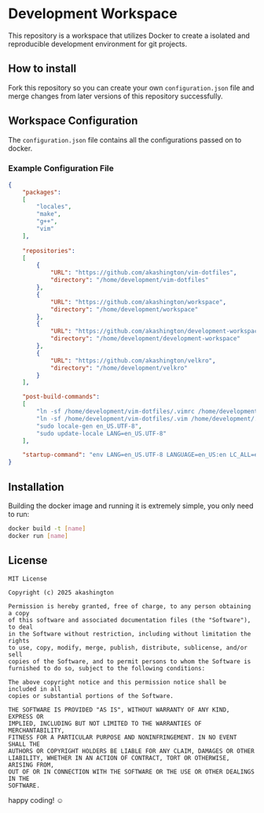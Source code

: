 # Development Workspace
This repository is a workspace that utilizes Docker to create a isolated and reproducible development environment for git projects.

## How to install
Fork this repository so you can create your own `configuration.json` file and merge changes from later versions of this repository successfully.

## Workspace Configuration
The `configuration.json` file contains all the configurations passed on to docker.

### Example Configuration File
```JSON
{
	"packages":
	[
		"locales",
		"make",
		"g++",
		"vim"
	],
	
	"repositories":
	[
		{
			"URL": "https://github.com/akashington/vim-dotfiles",
			"directory": "/home/development/vim-dotfiles"
		},
		{
			"URL": "https://github.com/akashington/workspace",
			"directory": "/home/development/workspace"
		},
		{
			"URL": "https://github.com/akashington/development-workspace",
			"directory": "/home/development/development-workspace"
		},
		{
			"URL": "https://github.com/akashington/velkro",
			"directory": "/home/development/velkro"
		}
	],

	"post-build-commands":
	[
		"ln -sf /home/development/vim-dotfiles/.vimrc /home/development/.vimrc",
		"ln -sf /home/development/vim-dotfiles/.vim /home/development/.vim",
		"sudo locale-gen en_US.UTF-8",
		"sudo update-locale LANG=en_US.UTF-8"
	],

	"startup-command": "env LANG=en_US.UTF-8 LANGUAGE=en_US:en LC_ALL=en_US.UTF-8 bash -c 'vim; exec bash'"
}
```

## Installation
Building the docker image and running it is extremely simple, you only need to run:
```bash
docker build -t [name]
docker run [name]
```

## License
```
MIT License

Copyright (c) 2025 akashington

Permission is hereby granted, free of charge, to any person obtaining a copy
of this software and associated documentation files (the "Software"), to deal
in the Software without restriction, including without limitation the rights
to use, copy, modify, merge, publish, distribute, sublicense, and/or sell
copies of the Software, and to permit persons to whom the Software is
furnished to do so, subject to the following conditions:

The above copyright notice and this permission notice shall be included in all
copies or substantial portions of the Software.

THE SOFTWARE IS PROVIDED "AS IS", WITHOUT WARRANTY OF ANY KIND, EXPRESS OR
IMPLIED, INCLUDING BUT NOT LIMITED TO THE WARRANTIES OF MERCHANTABILITY,
FITNESS FOR A PARTICULAR PURPOSE AND NONINFRINGEMENT. IN NO EVENT SHALL THE
AUTHORS OR COPYRIGHT HOLDERS BE LIABLE FOR ANY CLAIM, DAMAGES OR OTHER
LIABILITY, WHETHER IN AN ACTION OF CONTRACT, TORT OR OTHERWISE, ARISING FROM,
OUT OF OR IN CONNECTION WITH THE SOFTWARE OR THE USE OR OTHER DEALINGS IN THE
SOFTWARE.
```

happy coding! ☺